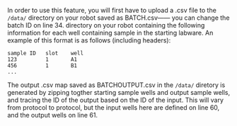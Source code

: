 In order to use this feature, you will first have to upload a .csv file to the
`/data/` directory on your robot saved as BATCH.csv—— you can change the batch
ID on line 34. directory on your robot containing the following information for
each well containing sample in the starting labware. An example of this format
is as follows (including headers):

```
sample ID   slot    well
123         1       A1
456         1       B1
...
```

The output .csv map saved as BATCHOUTPUT.csv in the `/data/` diretory is
generated by zipping togther starting sample wells and output sample wells, and
tracing the ID of the output based on the ID of the input. This will vary from
protocol to protocol, but the input wells here are defined on line 60, and the
output wells on line 61.
